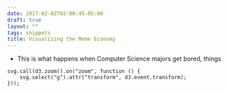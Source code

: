 ```yaml
---
date: 2017-02-02T02:00:45-05:00
draft: true
layout: ""
tags: snippets
title: Visualizing the Meme Economy
---
```


- This is what happens when Computer Science majors get bored, things


```
svg.call(d3.zoom().on("zoom", function () {
	svg.select("g").attr("transform", d3.event.transform);
}));
```
